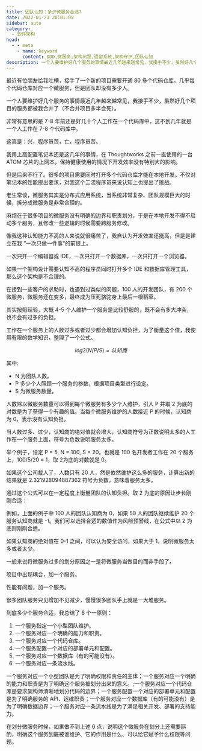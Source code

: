 ```yaml
---
title: 团队认知：多少微服务合适?
date: 2022-01-23 20:01:05
sidebar: auto
category: 
  - 软件架构
head:
  - - meta
    - name: keyword
      content: DDD,微服务,架构问题,遗留系统,架构守护,团队认知
description: 一个人要维护好几个服务的事情最近几年越来越常见，我接手不少，虽然好几个项目的服务都被我合并了（不合并项目多半会死）。
---
```


最近有位朋友给我吐槽，接手了一个新的项目需要开通 80 多个代码仓库，几乎每个代码仓库对应一个微服务，但是团队却没有多少人。

一个人要维护好几个服务的事情最近几年越来越常见，我接手不少，虽然好几个项目的服务都被我合并了（不合并项目多半会死）。

非常有意思的是 7-8 年前还是好几十个人工作在一个代码库中，这不到几年就是一个人工作在 7-8 个代码库中。

这真是：兴，程序员苦，亡，程序员苦。

我用上高配置笔记本还是这几年的事情，在 Thoughtworks 之前一直使用的一台 ATOM 芯片的上网本，保持健康使用的情况下开发效率没有特别大的影响。

但是后来不行了。很多的项目需要同时打开多个代码仓库才能在本地开发。不仅对笔记本的性能提出要求，对我这个二流程序员来说认知上也提出了挑战。

老生常谈，微服务其实是分布式应用系统，当系统非常复杂、团队规模巨大的时候，拆分成微服务是非常合理的。

麻烦在于很多项目的微服务没有明确的边界和职责划分，于是在本地开发不得不启动多个服务，且修改一些逻辑的时候需要跨服务修改。

像我这种认知能力不高的人来说就很痛苦了，我自认为开发效率还挺高，但是是建立在我 ”一次只做一件事“的前提上。

一次只开一个编辑器或 IDE，一次只打开一个数据库，一次只打开一个浏览器。

如果一个架构设计需要认知不高的程序员同时打开多个 IDE 和数据库管理工具，那么这个架构是不合理的。

在接到一些客户的求助时，也遇到过类似的问题，100 人的开发团队，有 200 个微服务，微服务还在变多，最终成为压死骆驼身上最后一根稻草。

其实按照经验，大概 4-5 个人维护一个服务是比较舒服的，既不会有多大冲突，也不会有过多的负担。

工作在一个服务上的人数过多或者过少都会增加认知负担，为了衡量这个值，我使用有限的数学知识，整理了一个公式。

$$
log2(N/P/S) = 认知商
$$

其中:

- N 为团队人数。
- P 多少个人照顾一个服务的参数，根据项目类型进行设定。
- S 为微服务数量。

人数除以微服务数量可以得到每个微服务有多少个人维护，引入 P 并取 2 为底的对数是为了获得一个有趣的值。当每个微服务维护的人数接近 P 的时候，认知商为 0，表示没有认知负担。

当人数过多、过少，认知商的绝对值就会增大，认知商符号为正数说明太多的人工作在一个服务上面，符号为负数说明服务太多。

举个例子，设定 P = 5, N = 100, S = 20。也就是 100 名开发者工作在 20 个服务上，100/5/20 = 1，取 2为底的对数就是 0。

如果这个公司裁人了，人数只有 20 人，然是依然维护这么多的服务，计算出新的结果就是 2.321928094887362 符号为负数，意味着服务太多。

通过这个公式可以在一定程度上衡量团队的认知负担。取 2 为底的原因让步长刚刚合适：

例如，上面的例子中 100 人的团队认知商为 0，如果 50 人的团队继续维护 20 个服务认知商就是 -1。我们可以选择合适的数值作为风险预警线，在公式中以 2 为底则刚刚合适。

如果认知商的绝对值在 0-1 之间，可以认为安全访问，如果大于 1，说明微服务太多或者太少。 

一般来说将微服务过多的划分原因之一是将微服务当做目的而非手段了。

项目中出现耦合，加一个服务。

性能有问题，加一个服务。

很多团队服务只见增加不见减少，慢慢很多团队手上就是一大堆服务。

到底多少个服务合适，我总结了 6 个一原则：

1. 一个服务指定一个小型团队维护。
2. 一个服务对应一个明确的能力和职责。
3. 一个服务对应一个代码仓库。
4. 一个服务配置一个对应的部署单元和配置。
5. 一个服务对应一个数据库（有的可能没有）。
6. 一个服务对应一条流水线。

一个服务对应一个小型团队是为了明确权限和责任的主体；一个服务对应一个明确的能力和职责是为了明确这个服务被划分出来的意义。;一个服务对应一个代码仓库是要求架构师清晰地划分代码的边界；一个服务配置一个对应的部署单元和配置是为了明确服务的 API、运维职责；一个服务对应一个数据库（有的可能没有）是为了明确数据边界；一个服务对应一条流水线是为了满足相关开发、部署的支持能力。

在划分微服务时候，如果做不到上述 6 点，说明这个微服务在划分上还需要斟酌，明确这个服务到底被谁维护、它的作用是什么、可以给它赋予什么权限等问题。

